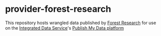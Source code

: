# provider-forest-research
This repository hosts wrangled data published by [Forest Research](https://www.gov.uk/government/organisations/forest-research) for use on the [Integrated Data Service](https://integrateddataservice.gov.uk)'s [Publish My Data platform](https://beta.gss-data.org.uk)
